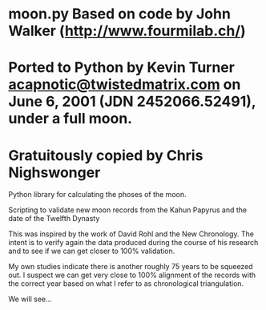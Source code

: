 # moon.py Based on code by John Walker (http://www.fourmilab.ch/)
# Ported to Python by Kevin Turner <acapnotic@twistedmatrix.com> on June 6, 2001 (JDN 2452066.52491), under a full moon.
# Gratuitously copied by Chris Nighswonger

Python library for calculating the phoses of the moon.

Scripting to validate new moon records from the Kahun Papyrus and the date of the Twelfth Dynasty

This was inspired by the work of David Rohl and the New Chronology. The intent is to verify again
the data produced during the course of his research and to see if we can get closer to 100% validation.

My own studies indicate there is another roughly 75 years to be squeezed out. I suspect we can get
very close to 100% alignment of the records with the correct year based on what I refer to as
chronological triangulation.

We will see...
